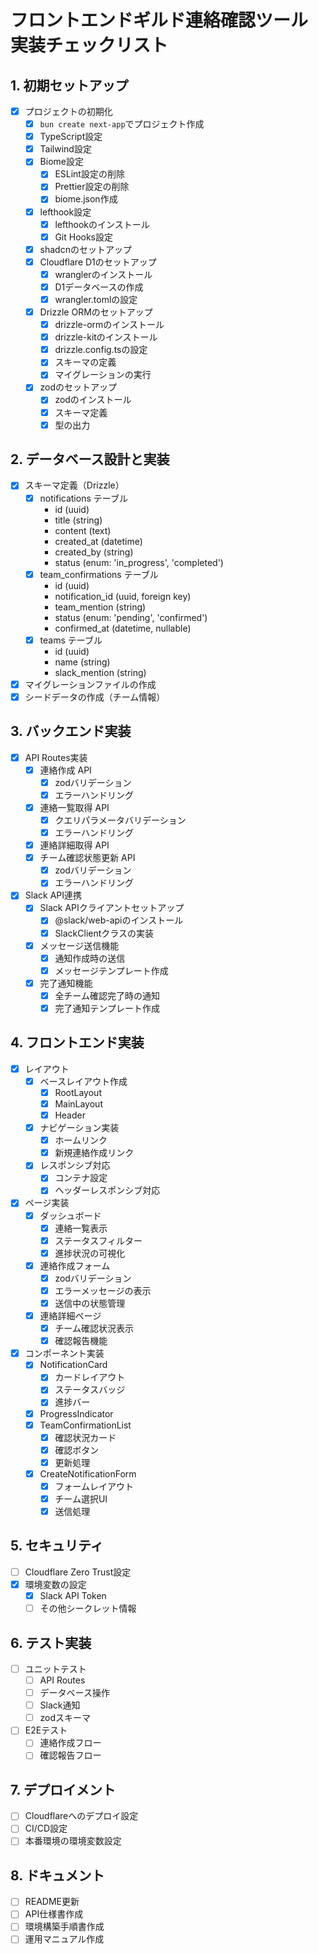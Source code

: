 # フロントエンドギルド連絡確認ツール 実装チェックリスト

## 1. 初期セットアップ
- [x] プロジェクトの初期化
  - [x] `bun create next-app`でプロジェクト作成
  - [x] TypeScript設定
  - [x] Tailwind設定
  - [x] Biome設定
    - [x] ESLint設定の削除
    - [x] Prettier設定の削除
    - [x] biome.json作成
  - [x] lefthook設定
    - [x] lefthookのインストール
    - [x] Git Hooks設定
  - [x] shadcnのセットアップ
  - [x] Cloudflare D1のセットアップ
    - [x] wranglerのインストール
    - [x] D1データベースの作成
    - [x] wrangler.tomlの設定
  - [x] Drizzle ORMのセットアップ
    - [x] drizzle-ormのインストール
    - [x] drizzle-kitのインストール
    - [x] drizzle.config.tsの設定
    - [x] スキーマの定義
    - [x] マイグレーションの実行
  - [x] zodのセットアップ
    - [x] zodのインストール
    - [x] スキーマ定義
    - [x] 型の出力

## 2. データベース設計と実装
- [x] スキーマ定義（Drizzle）
  - [x] notifications テーブル
    - id (uuid)
    - title (string)
    - content (text)
    - created_at (datetime)
    - created_by (string)
    - status (enum: 'in_progress', 'completed')
  - [x] team_confirmations テーブル
    - id (uuid)
    - notification_id (uuid, foreign key)
    - team_mention (string)
    - status (enum: 'pending', 'confirmed')
    - confirmed_at (datetime, nullable)
  - [x] teams テーブル
    - id (uuid)
    - name (string)
    - slack_mention (string)
- [x] マイグレーションファイルの作成
- [x] シードデータの作成（チーム情報）

## 3. バックエンド実装
- [x] API Routes実装
  - [x] 連絡作成 API
    - [x] zodバリデーション
    - [x] エラーハンドリング
  - [x] 連絡一覧取得 API
    - [x] クエリパラメータバリデーション
    - [x] エラーハンドリング
  - [x] 連絡詳細取得 API
  - [x] チーム確認状態更新 API
    - [x] zodバリデーション
    - [x] エラーハンドリング
- [x] Slack API連携
  - [x] Slack APIクライアントセットアップ
    - [x] @slack/web-apiのインストール
    - [x] SlackClientクラスの実装
  - [x] メッセージ送信機能
    - [x] 通知作成時の送信
    - [x] メッセージテンプレート作成
  - [x] 完了通知機能
    - [x] 全チーム確認完了時の通知
    - [x] 完了通知テンプレート作成

## 4. フロントエンド実装
- [x] レイアウト
  - [x] ベースレイアウト作成
    - [x] RootLayout
    - [x] MainLayout
    - [x] Header
  - [x] ナビゲーション実装
    - [x] ホームリンク
    - [x] 新規連絡作成リンク
  - [x] レスポンシブ対応
    - [x] コンテナ設定
    - [x] ヘッダーレスポンシブ対応
- [x] ページ実装
  - [x] ダッシュボード
    - [x] 連絡一覧表示
    - [x] ステータスフィルター
    - [x] 進捗状況の可視化
  - [x] 連絡作成フォーム
    - [x] zodバリデーション
    - [x] エラーメッセージの表示
    - [x] 送信中の状態管理
  - [x] 連絡詳細ページ
    - [x] チーム確認状況表示
    - [x] 確認報告機能
- [x] コンポーネント実装
  - [x] NotificationCard
    - [x] カードレイアウト
    - [x] ステータスバッジ
    - [x] 進捗バー
  - [x] ProgressIndicator
  - [x] TeamConfirmationList
    - [x] 確認状況カード
    - [x] 確認ボタン
    - [x] 更新処理
  - [x] CreateNotificationForm
    - [x] フォームレイアウト
    - [x] チーム選択UI
    - [x] 送信処理

## 5. セキュリティ
- [ ] Cloudflare Zero Trust設定
- [x] 環境変数の設定
  - [x] Slack API Token
  - [ ] その他シークレット情報

## 6. テスト実装
- [ ] ユニットテスト
  - [ ] API Routes
  - [ ] データベース操作
  - [ ] Slack通知
  - [ ] zodスキーマ
- [ ] E2Eテスト
  - [ ] 連絡作成フロー
  - [ ] 確認報告フロー

## 7. デプロイメント
- [ ] Cloudflareへのデプロイ設定
- [ ] CI/CD設定
- [ ] 本番環境の環境変数設定

## 8. ドキュメント
- [ ] README更新
- [ ] API仕様書作成
- [ ] 環境構築手順書作成
- [ ] 運用マニュアル作成
